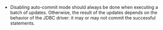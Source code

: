 * Disabling auto-commit mode should always be done when executing a batch of updates. Otherwise, the result of the updates depends on the behavior of the JDBC driver: it may or may not commit the successful statements.